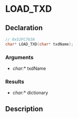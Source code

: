 # LOAD_TXD

## Declaration
```cpp
// 0x52FC763A
char* LOAD_TXD(char* txdName);
```

### Arguments
- **char*:** txdName

### Results
- **char*:** dictionary

## Description
